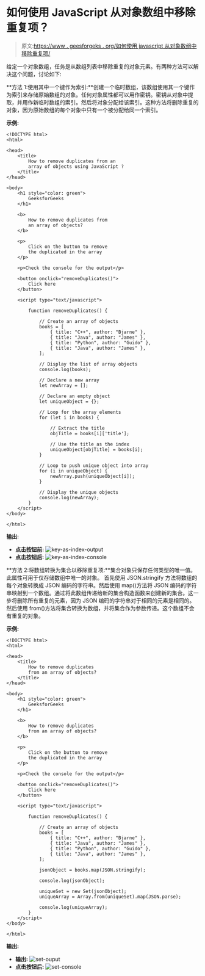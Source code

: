 # 如何使用 JavaScript 从对象数组中移除重复项？

> 原文:[https://www . geesforgeks . org/如何使用 javascript 从对象数组中移除重复项/](https://www.geeksforgeeks.org/how-to-remove-duplicates-from-an-array-of-objects-using-javascript/)

给定一个对象数组，任务是从数组列表中移除重复的对象元素。有两种方法可以解决这个问题，讨论如下:

**方法 1:使用其中一个键作为索引:**创建一个临时数组，该数组使用其一个键作为索引来存储原始数组的对象。任何对象属性都可以用作密钥。密钥从对象中提取，并用作新临时数组的索引。然后将对象分配给该索引。这种方法将删除重复的对象，因为原始数组的每个对象中只有一个被分配给同一个索引。

**示例:**

```
<!DOCTYPE html>
<html>

<head>
    <title>
        How to remove duplicates from an
        array of objects using JavaScript ?
    </title>
</head>

<body>
    <h1 style="color: green">
        GeeksforGeeks
    </h1>

    <b>
        How to remove duplicates from
        an array of objects?
    </b>

    <p>
        Click on the button to remove 
        the duplicated in the array
    </p>

    <p>Check the console for the output</p>

    <button onclick="removeDuplicates()">
        Click here
    </button>

    <script type="text/javascript">

        function removeDuplicates() {

            // Create an array of objects
            books = [
                { title: "C++", author: "Bjarne" },
                { title: "Java", author: "James" },
                { title: "Python", author: "Guido" },
                { title: "Java", author: "James" },
            ];

            // Display the list of array objects
            console.log(books);

            // Declare a new array
            let newArray = [];

            // Declare an empty object
            let uniqueObject = {};

            // Loop for the array elements
            for (let i in books) {

                // Extract the title
                objTitle = books[i]['title'];

                // Use the title as the index
                uniqueObject[objTitle] = books[i];
            }

            // Loop to push unique object into array
            for (i in uniqueObject) {
                newArray.push(uniqueObject[i]);
            }

            // Display the unique objects
            console.log(newArray);
        }
    </script>
</body>

</html>
```

**输出:**

*   **点击按钮前:**
    ![key-as-index-output](img/3d3b6c2809aecaac3cbc36746d069074.png)
*   **点击按钮后:**
    ![key-as-index-console](img/339c7bea8b7710676ca8733f2eb846c1.png)

**方法 2:将数组转换为集合以移除重复项:**集合对象只保存任何类型的唯一值。此属性可用于仅存储数组中唯一的对象。
首先使用 JSON.stringify 方法将数组的每个对象转换成 JSON 编码的字符串。然后使用 map()方法将 JSON 编码的字符串映射到一个数组。通过将此数组传递给新的集合构造函数来创建新的集合。这一步将删除所有重复的元素，因为 JSON 编码的字符串对于相同的元素是相同的。
然后使用 from()方法将集合转换为数组，并将集合作为参数传递。这个数组不会有重复的对象。

**示例:**

```
<!DOCTYPE html>
<html>

<head>
    <title>
        How to remove duplicates 
        from an array of objects?
    </title>
</head>

<body>
    <h1 style="color: green">
        GeeksforGeeks
    </h1>

    <b>
        How to remove duplicates 
        from an array of objects?
    </b>

    <p>
        Click on the button to remove
        the duplicated in the array
    </p>

    <p>Check the console for the output</p>

    <button onclick="removeDuplicates()">
        Click here
    </button>

    <script type="text/javascript">

        function removeDuplicates() {

            // Create an array of objects
            books = [
                { title: "C++", author: "Bjarne" },
                { title: "Java", author: "James" },
                { title: "Python", author: "Guido" },
                { title: "Java", author: "James" },
            ];

            jsonObject = books.map(JSON.stringify);

            console.log(jsonObject);

            uniqueSet = new Set(jsonObject);
            uniqueArray = Array.from(uniqueSet).map(JSON.parse);

            console.log(uniqueArray);
        }
    </script>
</body>

</html>
```

**输出:**

*   **输出:**
    ![set-ouput](img/2c34ee79455f6db93a8b46cd20ce596b.png)
*   **点击按钮后:**
    ![set-console](img/037173bb075f891da65026c2133544ed.png)